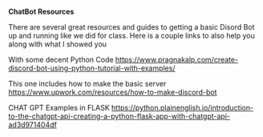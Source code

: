 **ChatBot Resources**


There are several great resources and guides to getting a basic Disord Bot up and running like we did for class. 
Here is a couple links to also help you along with what I showed you

With some decent Python Code
https://www.pragnakalp.com/create-discord-bot-using-python-tutorial-with-examples/

This one includes how to make the basic server
https://www.upwork.com/resources/how-to-make-discord-bot

CHAT GPT Examples in FLASK
https://python.plainenglish.io/introduction-to-the-chatgpt-api-creating-a-python-flask-app-with-chatgpt-api-ad3d971404df
